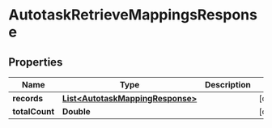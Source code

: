 

# AutotaskRetrieveMappingsResponse


## Properties

| Name | Type | Description | Notes |
|------------ | ------------- | ------------- | -------------|
|**records** | [**List&lt;AutotaskMappingResponse&gt;**](AutotaskMappingResponse.md) |  |  [optional] |
|**totalCount** | **Double** |  |  [optional] |



